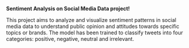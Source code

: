 **Sentiment Analysis on Social Media Data project!**

This project aims to analyze and visualize sentiment patterns in social media data to understand public opinion and attitudes towards specific topics or brands. The model has been trained to classify tweets into four categories: positive, negative, neutral and irrelevant.
